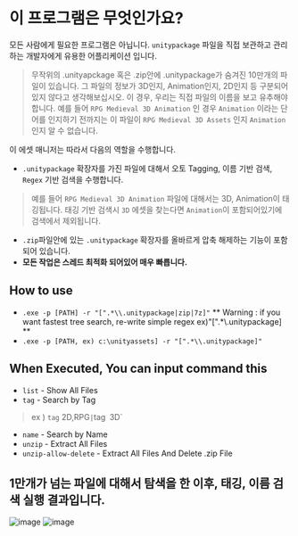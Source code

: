 
# 이 프로그램은 무엇인가요?
모든 사람에게 필요한 프로그램은 아닙니다. `unitypackage` 파일을 직접 보관하고 관리하는 개발자에게 유용한 어플리케이션 입니다.

> 무작위의 .unityapckage 혹은 .zip안에 .unitypackage가 숨겨진 10만개의 파일이 있습니다. 그 파일의 정보가 3D인지, Animation인지, 2D인지 등 구분되어 있지 않다고 생각해보십시오.
이 경우, 우리는 직접 파일의 이름을 보고 유추해야합니다. 예를 들어 `RPG Medieval 3D Animation` 인 경우 `Animation` 이라는 단어를 인지하기 전까지는 이 파일이 `RPG Medieval 3D Assets` 인지 `Animation` 인지 알 수 없습니다.

이 에셋 매니저는 따라서 다음의 역할을 수행합니다.

- `.unitypackage` 확장자를 가진 파일에 대해서 오토 Tagging, 이름 기반 검색, `Regex` 기반 검색을 수행합니다.
> 예를 들어 `RPG Medieval 3D Animation` 파일에 대해서는 3D, Animation이 태깅됩니다. 태깅 기반 검색시 `3D` 에셋을 찾는다면 `Animation`이 포함되어있기에 검색에서 제외됩니다.
- `.zip`파일안에 있는 `.unitypackage` 확장자를 올바르게 압축 해제하는 기능이 포함되어 있습니다.
- **모든 작업은 스레드 최적화 되어있어 매우 빠릅니다.**



## How to use
- `.exe -p [PATH] -r "[".*\\.unitypackage|zip|7z]"`
  ** Warning : if you want fastest tree search, re-write simple regex ex)"[".*\\.unitypackage] **
- `.exe -p [PATH, ex) c:\unityassets] -r "[".*\\.unitypackage]"`
## When Executed, You can input command this
- `list` - Show All Files
- `tag` - Search by Tag
> ex ) `tag` 2D,RPG` | `tag` `3D`
- `name` - Search by Name
- `unzip` - Extract All Files
- `unzip-allow-delete` - Extract All Files And Delete .zip File
## 1만개가 넘는 파일에 대해서 탐색을 한 이후, 태깅, 이름 검색 실행 결과입니다.
![image](https://github.com/shlifedev/unity-large-assets-manager/assets/49047211/19708959-9d46-4596-85a8-e88591e7edf2)
![image](https://github.com/shlifedev/unity-large-assets-manager/assets/49047211/d081c904-0ab8-4c69-8f06-2b6e3148e084)
